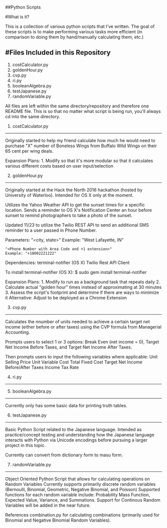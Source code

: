 ##Python Scripts

#What is it?

This is a collection of various python scripts that I've written.
The goal of these scripts is to make performing various tasks more efficient 
(in comparison to doing them by hand/manually calculating them, etc.)

#Files Included in this Repository
---------------------------------

1. costCalculator.py
2. goldenHour.py
3. cvp.py
4. ri.py
5. booleanAlgebra.py
6. testJapanese.py
7. randomVariable.py

All files are left within the same directory/repository and therefore one README file.
This is so that no matter what script is being run, you'll always cd into the same directory.


1. costCalculator.py
--------------------

Originally started to help my friend calculate how much he would need to purchase "X"
number of Boneless Wings from Buffalo Wild Wings on their 65 cent per wing deals. 

Expansion Plans:
	1. Modify so that it's more modular so that it calculates various different costs based on user input/selection

2. goldenHour.py
----------------

Originally started at the Hack the North 2016 hackathon (hosted by University of Waterloo). 
Intended for OS X only at the moment.

Utilizes the Yahoo Weather API to get the sunset times for a specific location.
Sends a reminder to OS X's Notification Center an hour before sunset to remind photographers to take a photo of the sunset. 

Updated 11/23 to utilize the Twilio REST API to send an additional SMS reminder to a user passed in Phone Number. 

Parameters:
	"<city, state>"
	Example: "West Lafayette, IN"

	"<Phone Number with Area Code and +1 extension>"
	Example: "+18002221222"

Dependencies:
	terminal-notifier (OS X)
	Twilio Rest API Client

To install terminal-notifier (OS X):
	$ sudo gem install terminal-notifier
	
Expansion Plans:
	1. Modify to run as a background task that repeats daily
	2. Calculate actual "golden hour" times instead of approximating at 30 minutes
	3. Assess the script's footprint and determine if there are ways to minimize it
	Alternative: Adjust to be deployed as a Chrome Extension

3. cvp.py
---------

Calculates the nnumber of units needed to achieve a certain target net income (either before or after taxes) using the CVP formula from Managerial Accounting.

Prompts users to select 1 or 3 options: Break Even (net income = 0), Target Net Income Before Taxes, and Target Net Income After Taxes. 

Then prompts users to input the following variables where applicable:
	Unit Selling Price
  	Unit Variable Cost
	Total Fixed Cost
	Target Net Income Before/After Taxes
	Income Tax Rate

4. ri.py
--------

5. booleanAlgebra.py
--------------------

Currently only has some basic data for printing truth tables.

6. testJapanese.py
------------------

Basic Python Script related to the Japanese language. 
Intended as practice/concept testing and understanding how the Japanese language interacts with Python via Unicode encodings before pursuing a larger project in this topic.

Currently can convert from dictionary form to masu form.

7. randomVariable.py
--------------------

Object Oriented Python Script that allows for calculating operations on Random Variables
Currently supports primarily discrete random variables (Bernoulli, Binomial, Geometric, Negative Binomial, and Poisson)
Supported functions for each random variable include: Probability Mass Function, Expected Value, Variance, and Summations.
Support for Continous Random Variables will be added in the near future. 

References combination.py for calculating combinations (primarily used for Binomial and Negative Binomial Random Variables). 
